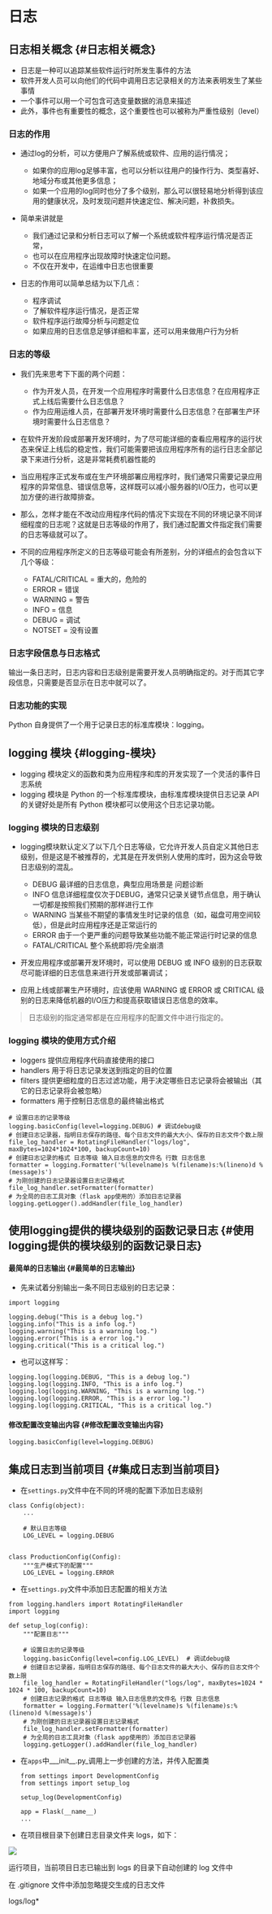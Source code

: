 # 日志

## 日志相关概念 {#日志相关概念}

* 日志是一种可以追踪某些软件运行时所发生事件的方法
* 软件开发人员可以向他们的代码中调用日志记录相关的方法来表明发生了某些事情
* 一个事件可以用一个可包含可选变量数据的消息来描述
* 此外，事件也有重要性的概念，这个重要性也可以被称为严重性级别（level）

### 日志的作用

* 通过log的分析，可以方便用户了解系统或软件、应用的运行情况；

  * 如果你的应用log足够丰富，也可以分析以往用户的操作行为、类型喜好、地域分布或其他更多信息；
  * 如果一个应用的log同时也分了多个级别，那么可以很轻易地分析得到该应用的健康状况，及时发现问题并快速定位、解决问题，补救损失。

* 简单来讲就是

  * 我们通过记录和分析日志可以了解一个系统或软件程序运行情况是否正常，
  * 也可以在应用程序出现故障时快速定位问题。
  * 不仅在开发中，在运维中日志也很重要

* 日志的作用可以简单总结为以下几点：

  * 程序调试
  * 了解软件程序运行情况，是否正常
  * 软件程序运行故障分析与问题定位
  * 如果应用的日志信息足够详细和丰富，还可以用来做用户行为分析

### 日志的等级

* 我们先来思考下下面的两个问题：

  * 作为开发人员，在开发一个应用程序时需要什么日志信息？在应用程序正式上线后需要什么日志信息？
  * 作为应用运维人员，在部署开发环境时需要什么日志信息？在部署生产环境时需要什么日志信息？

* 在软件开发阶段或部署开发环境时，为了尽可能详细的查看应用程序的运行状态来保证上线后的稳定性，我们可能需要把该应用程序所有的运行日志全部记录下来进行分析，这是非常耗费机器性能的

* 当应用程序正式发布或在生产环境部署应用程序时，我们通常只需要记录应用程序的异常信息、错误信息等，这样既可以减小服务器的I/O压力，也可以更加方便的进行故障排查。

* 那么，怎样才能在不改动应用程序代码的情况下实现在不同的环境记录不同详细程度的日志呢？这就是日志等级的作用了，我们通过配置文件指定我们需要的日志等级就可以了。

* 不同的应用程序所定义的日志等级可能会有所差别，分的详细点的会包含以下几个等级：

  * FATAL/CRITICAL = 重大的，危险的
  * ERROR = 错误
  * WARNING = 警告
  * INFO = 信息
  * DEBUG = 调试
  * NOTSET = 没有设置

### 日志字段信息与日志格式

输出一条日志时，日志内容和日志级别是需要开发人员明确指定的。对于而其它字段信息，只需要是否显示在日志中就可以了。

### 日志功能的实现

Python 自身提供了一个用于记录日志的标准库模块：logging。

## logging 模块 {#logging-模块}

* logging 模块定义的函数和类为应用程序和库的开发实现了一个灵活的事件日志系统
* logging 模块是 Python 的一个标准库模块，由标准库模块提供日志记录 API 的关键好处是所有 Python 模块都可以使用这个日志记录功能。

### logging 模块的日志级别

* logging模块默认定义了以下几个日志等级，它允许开发人员自定义其他日志级别，但是这是不被推荐的，尤其是在开发供别人使用的库时，因为这会导致日志级别的混乱。

  * DEBUG 最详细的日志信息，典型应用场景是 问题诊断
  * INFO 信息详细程度仅次于DEBUG，通常只记录关键节点信息，用于确认一切都是按照我们预期的那样进行工作
  * WARNING 当某些不期望的事情发生时记录的信息（如，磁盘可用空间较低），但是此时应用程序还是正常运行的
  * ERROR 由于一个更严重的问题导致某些功能不能正常运行时记录的信息
  * FATAL/CRITICAL 整个系统即将/完全崩溃

* 开发应用程序或部署开发环境时，可以使用 DEBUG 或 INFO 级别的日志获取尽可能详细的日志信息来进行开发或部署调试；

* 应用上线或部署生产环境时，应该使用 WARNING 或 ERROR 或 CRITICAL 级别的日志来降低机器的I/O压力和提高获取错误日志信息的效率。

> 日志级别的指定通常都是在应用程序的配置文件中进行指定的。

### logging 模块的使用方式介绍

* loggers 提供应用程序代码直接使用的接口
* handlers 用于将日志记录发送到指定的目的位置
* filters 提供更细粒度的日志过滤功能，用于决定哪些日志记录将会被输出（其它的日志记录将会被忽略）
* formatters 用于控制日志信息的最终输出格式

```
# 设置日志的记录等级
logging.basicConfig(level=logging.DEBUG) # 调试debug级
# 创建日志记录器，指明日志保存的路径、每个日志文件的最大大小、保存的日志文件个数上限
file_log_handler = RotatingFileHandler("logs/log", maxBytes=1024*1024*100, backupCount=10)
# 创建日志记录的格式 日志等级 输入日志信息的文件名 行数 日志信息
formatter = logging.Formatter('%(levelname)s %(filename)s:%(lineno)d %(message)s')
# 为刚创建的日志记录器设置日志记录格式
file_log_handler.setFormatter(formatter)
# 为全局的日志工具对象（flask app使用的）添加日志记录器
logging.getLogger().addHandler(file_log_handler)
```

## 使用logging提供的模块级别的函数记录日志 {#使用logging提供的模块级别的函数记录日志}

#### 最简单的日志输出 {#最简单的日志输出}

* 先来试着分别输出一条不同日志级别的日志记录：

```
import logging

logging.debug("This is a debug log.")
logging.info("This is a info log.")
logging.warning("This is a warning log.")
logging.error("This is a error log.")
logging.critical("This is a critical log.")
```

* 也可以这样写：

```
logging.log(logging.DEBUG, "This is a debug log.")
logging.log(logging.INFO, "This is a info log.")
logging.log(logging.WARNING, "This is a warning log.")
logging.log(logging.ERROR, "This is a error log.")
logging.log(logging.CRITICAL, "This is a critical log.")
```

#### 修改配置改变输出内容 {#修改配置改变输出内容}

```
logging.basicConfig(level=logging.DEBUG)
```

## 集成日志到当前项目 {#集成日志到当前项目}

* 在`settings.py`文件中在不同的环境的配置下添加日志级别

```
class Config(object):
    ...

    # 默认日志等级
    LOG_LEVEL = logging.DEBUG


class ProductionConfig(Config):
    """生产模式下的配置"""
    LOG_LEVEL = logging.ERROR
```

* 在`settings.py`文件中添加日志配置的相关方法

```
from logging.handlers import RotatingFileHandler
import logging

def setup_log(config):
    """配置日志"""

    # 设置日志的记录等级
    logging.basicConfig(level=config.LOG_LEVEL)  # 调试debug级
    # 创建日志记录器，指明日志保存的路径、每个日志文件的最大大小、保存的日志文件个数上限
    file_log_handler = RotatingFileHandler("logs/log", maxBytes=1024 * 1024 * 100, backupCount=10)
    # 创建日志记录的格式 日志等级 输入日志信息的文件名 行数 日志信息
    formatter = logging.Formatter('%(levelname)s %(filename)s:%(lineno)d %(message)s')
    # 为刚创建的日志记录器设置日志记录格式
    file_log_handler.setFormatter(formatter)
    # 为全局的日志工具对象（flask app使用的）添加日志记录器
    logging.getLogger().addHandler(file_log_handler)
```

* 在`apps`中\_\__init\_\_.py_调用上一步创建的方法，并传入配置类
  ```
  from settings import DevelopmentConfig
  from settings import setup_log

  setup_log(DevelopmentConfig)

  app = Flask(__name__)
  ...
  ```
* 在项目根目录下创建日志目录文件夹 logs，如下：

![](/assets/日志文件.png)

运行项目，当前项目日志已输出到 logs 的目录下自动创建的 log 文件中

在 .gitignore 文件中添加忽略提交生成的日志文件

logs/log\*

